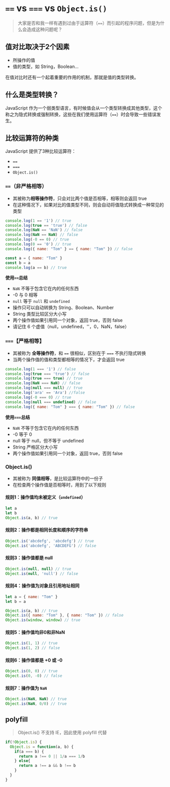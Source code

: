 # `==` vs `===` vs `Object.is()`

>   大家是否和我一样有遇到过由于运算符（`==`）而引起的程序问题，但是为什么会造成这种问题呢？



## 值对比取决于2个因素

*   所操作的值
*   值的类型，如 String，Boolean...

在值对比时还有一个起着重要的作用的机制，那就是值的类型转换。



## 什么是类型转换？

JavaScript 作为一个弱类型语言，有时候值会从一个类型转换成其他类型，这个称之为隐式转换或强制转换，这些在我们使用运算符（`==`）时会导致一些错误发生。



## 比较运算符的种类

JavaScript 提供了3种比较运算符：

*   `==`
*   `===`
*   `Object.is()`

### `==`（非严格相等）

*   其被称为**相等操作符**，只会对比两个值是否相等，相等则会返回 true
*   在这种情况下，如果对比的值类型不同，则会自动将值隐式转换成一种常见的类型

```javascript
console.log(1 == '1') // true
console.log(true == 'true') // false
console.log(NaN == 'NaN') // false
console.log(NaN == NaN) // false
console.log(-0 == 0) // true
console.log(0 == '0') // true
console.log({ name: "Tom" } == { name: "Tom" }) // false

const a = { name: "Tom" }
const b = a
console.log(a == b) // true
```

**使用`==`总结**

*   `NaN` 不等于包含它在内的任何东西
*   -0 与 0 相等
*   `null` 等于 `null` 和 `undefined`
*   操作只可以自动转换为 String、Boolean、Number
*   String 类型比较区分大小写
*   两个操作值如果引用同一个对象，返回 true，否则 false
*   请记住 6 个虚值（null，undefined，''，0，NaN，false）

### `===`【严格相等】

*   其被称为 **全等操作符**，和 `==` 很相似，区别在于 `===` 不执行隐式转换
*   当两个操作值的值和类型都相等的情况下，才会返回 true

```javascript
console.log(1 === '1') // false
console.log(true === 'true') // false
console.log(true === true) // true
console.log(NaN === NaN) // false
console.log(null === null) // true
console.log('ara' == 'Ara') //false
console.log(-0 === 0) // true
console.log(null === undefined) // false
console.log({ name: "Tom" } === { name: "Tom" }) // false
```

**使用`===`总结**

*   `NaN` 不等于包含它在内的任何东西
*   -0 等于 0
*   null 等于 null，但不等于 undefined
*   String 严格区分大小写
*   两个操作值如果引用同一个对象，返回 true，否则 false

### Object.is()

*   其被称为 **同值相等**，是比较运算符中的一份子
*   在检查两个操作值是否相等时，用到了以下规则

#### 规则1：操作值均未被定义（`undefined`）

```javascript
let a
let b
Object.is(a, b) // true
```

#### 规则2：操作都是相同长度和顺序的字符串

```javascript
Object.is('abcdefg', 'abcdefg') // true
Object.is('abcdefg', 'ABCDEFG') // false
```

#### 规则3：操作值都是 null

```javascript
Object.is(null, null) // true
Object.is(null, 'null') // false
```

#### 规则4：操作值为对象且引用地址相同

```javascript
let a = { name: "Tom" }
let b = a

Object.is(a, b) // true
Object.is({ name: "Tom" }, { name: "Tom" }) // false
Object.is(window, window) // true
```

#### 规则5：操作值均非0和非NaN

```javascript
Object.is(1, 1) // true
Object.is(1, 2) // false
```

#### 规则6：操作值都是 +0 或 -0

```javascript
Object.is(0, 0) // true
Object.is(0, -0) // false
```

#### 规则7：操作值为 `NaN`

```javascript
Object.is(NaN, NaN) // true
Object.is(NaN, 0/0) // true
```



## polyfill

>   Object.is() 不支持 IE，因此使用 polyfill 代替

```javascript
if(!Object.is) {
  Object.is = function(a, b) {
    if(a === b) {
      return a !== 0 || 1/a === 1/b
    } else{
      return a !== a && b !== b
    }
  }
}
```


